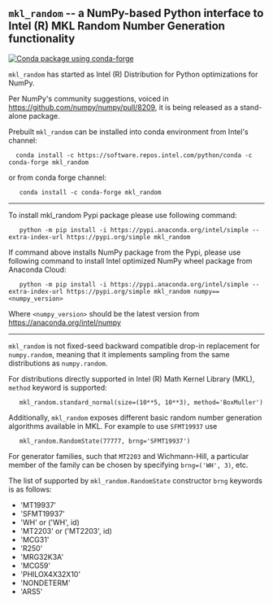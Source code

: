 ## ``mkl_random`` -- a NumPy-based Python interface to Intel (R) MKL Random Number Generation functionality
[![Conda package using conda-forge](https://github.com/IntelPython/mkl_random/actions/workflows/conda-package-cf.yml/badge.svg)](https://github.com/IntelPython/mkl_random/actions/workflows/conda-package-cf.yml)

`mkl_random` has started as Intel (R) Distribution for Python optimizations for NumPy.

Per NumPy's community suggestions, voiced in https://github.com/numpy/numpy/pull/8209, it is being released as a
stand-alone package.

Prebuilt `mkl_random` can be installed into conda environment from Intel's channel:

```
  conda install -c https://software.repos.intel.com/python/conda -c conda-forge mkl_random
```

or from conda forge channel:

```
   conda install -c conda-forge mkl_random
```

---

To install mkl_random Pypi package please use following command:

```
   python -m pip install -i https://pypi.anaconda.org/intel/simple --extra-index-url https://pypi.org/simple mkl_random
```

If command above installs NumPy package from the Pypi, please use following command to install Intel optimized NumPy wheel package from Anaconda Cloud:

```
   python -m pip install -i https://pypi.anaconda.org/intel/simple --extra-index-url https://pypi.org/simple mkl_random numpy==<numpy_version>
```

Where `<numpy_version>` should be the latest version from https://anaconda.org/intel/numpy

---

`mkl_random` is not fixed-seed backward compatible drop-in replacement for `numpy.random`, meaning that it implements sampling from the same distributions as `numpy.random`.

For distributions directly supported in Intel (R) Math Kernel Library (MKL), `method` keyword is supported:

```
   mkl_random.standard_normal(size=(10**5, 10**3), method='BoxMuller')
```

Additionally, `mkl_random` exposes different basic random number generation algorithms available in MKL. For example to use `SFMT19937` use

```
   mkl_random.RandomState(77777, brng='SFMT19937')
```

For generator families, such that `MT2203` and Wichmann-Hill, a particular member of the family can be chosen by specifying ``brng=('WH', 3)``, etc.

The list of supported by `mkl_random.RandomState` constructor `brng` keywords is as follows:

  * 'MT19937'
  * 'SFMT19937'
  * 'WH' or ('WH', id)
  * 'MT2203' or ('MT2203', id)
  * 'MCG31'
  * 'R250'
  * 'MRG32K3A'
  * 'MCG59'
  * 'PHILOX4X32X10'
  * 'NONDETERM'
  * 'ARS5'
